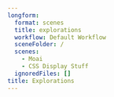 ```yaml
---
longform:
  format: scenes
  title: explorations
  workflow: Default Workflow
  sceneFolder: /
  scenes:
    - Moai
    - CSS Display Stuff
  ignoredFiles: []
title: Explorations
---
```

